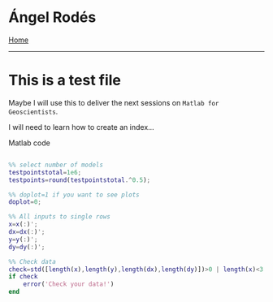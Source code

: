 # Ángel Rodés

[Home](https://angelrodes.github.io/)

---

# This is a test file

Maybe I will use this to deliver the next sessions on `Matlab for Geoscientists`.

I will need to learn how to create an index...

Matlab code

```Matlab

%% select number of models
testpointstotal=1e6;
testpoints=round(testpointstotal.^0.5);

%% doplot=1 if you want to see plots
doplot=0;

%% All inputs to single rows
x=x(:)';
dx=dx(:)';
y=y(:)';
dy=dy(:)';

%% Check data
check=std([length(x),length(y),length(dx),length(dy)])>0 | length(x)<3 | min(dy)<0 | min(dx)<0;
if check
    error('Check your data!')
end
```
